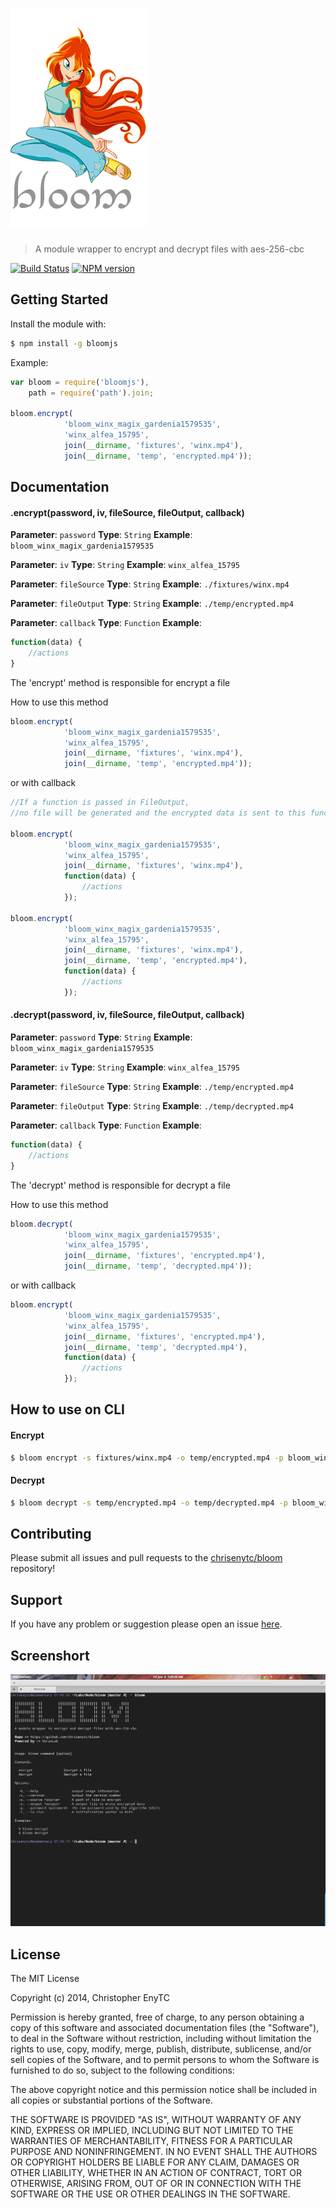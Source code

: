 # ![Bloom](https://raw.githubusercontent.com/chrisenytc/bloom/master/logo.png)

> A module wrapper to encrypt and decrypt files with aes-256-cbc

[![Build Status](https://secure.travis-ci.org/chrisenytc/bloom.png?branch=master)](http://travis-ci.org/chrisenytc/bloom) [![NPM version](https://badge-me.herokuapp.com/api/npm/bloomjs.png)](http://badges.enytc.com/for/npm/bloomjs)

## Getting Started
Install the module with: 

```bash
$ npm install -g bloomjs
```
Example:

```javascript
var bloom = require('bloomjs'),
    path = require('path').join;

bloom.encrypt(
            'bloom_winx_magix_gardenia1579535', 
            'winx_alfea_15795', 
            join(__dirname, 'fixtures', 'winx.mp4'),
            join(__dirname, 'temp', 'encrypted.mp4'));
```

## Documentation

#### .encrypt(password, iv, fileSource, fileOutput, callback)

**Parameter**: `password`
**Type**: `String`
**Example**: `bloom_winx_magix_gardenia1579535`

**Parameter**: `iv`
**Type**: `String`
**Example**: `winx_alfea_15795`

**Parameter**: `fileSource`
**Type**: `String`
**Example**: `./fixtures/winx.mp4`

**Parameter**: `fileOutput`
**Type**: `String`
**Example**: `./temp/encrypted.mp4`

**Parameter**: `callback`
**Type**: `Function`
**Example**: 
```javascript
function(data) {
    //actions
}
```

The 'encrypt' method is responsible for encrypt a file

How to use this method

```javascript
bloom.encrypt(
            'bloom_winx_magix_gardenia1579535', 
            'winx_alfea_15795', 
            join(__dirname, 'fixtures', 'winx.mp4'),
            join(__dirname, 'temp', 'encrypted.mp4'));
```

or with callback

```javascript
//If a function is passed in FileOutput, 
//no file will be generated and the encrypted data is sent to this function.

bloom.encrypt(
            'bloom_winx_magix_gardenia1579535', 
            'winx_alfea_15795', 
            join(__dirname, 'fixtures', 'winx.mp4'),
            function(data) {
                //actions
            });

bloom.encrypt(
            'bloom_winx_magix_gardenia1579535', 
            'winx_alfea_15795', 
            join(__dirname, 'fixtures', 'winx.mp4'),
            join(__dirname, 'temp', 'encrypted.mp4'), 
            function(data) {
                //actions
            });
```

#### .decrypt(password, iv, fileSource, fileOutput, callback)

**Parameter**: `password`
**Type**: `String`
**Example**: `bloom_winx_magix_gardenia1579535`

**Parameter**: `iv`
**Type**: `String`
**Example**: `winx_alfea_15795`

**Parameter**: `fileSource`
**Type**: `String`
**Example**: `./temp/encrypted.mp4`

**Parameter**: `fileOutput`
**Type**: `String`
**Example**: `./temp/decrypted.mp4`

**Parameter**: `callback`
**Type**: `Function`
**Example**: 
```javascript
function(data) {
    //actions
}
```

The 'decrypt' method is responsible for decrypt a file

How to use this method

```javascript
bloom.decrypt(
            'bloom_winx_magix_gardenia1579535', 
            'winx_alfea_15795', 
            join(__dirname, 'fixtures', 'encrypted.mp4'),
            join(__dirname, 'temp', 'decrypted.mp4'));
```

or with callback

```javascript
bloom.encrypt(
            'bloom_winx_magix_gardenia1579535', 
            'winx_alfea_15795', 
            join(__dirname, 'fixtures', 'encrypted.mp4'),
            join(__dirname, 'temp', 'decrypted.mp4'), 
            function(data) {
                //actions
            });
```

## How to use on CLI

#### Encrypt

```bash
$ bloom encrypt -s fixtures/winx.mp4 -o temp/encrypted.mp4 -p bloom_winx_magix_gardenia1579535 -i winx_alfea_15795
```

#### Decrypt

```bash
$ bloom decrypt -s temp/encrypted.mp4 -o temp/decrypted.mp4 -p bloom_winx_magix_gardenia1579535 -i winx_alfea_15795
```

## Contributing

Please submit all issues and pull requests to the [chrisenytc/bloom](http://github.com/chrisenytc/bloom) repository!

## Support
If you have any problem or suggestion please open an issue [here](https://github.com/chrisenytc/bloom/issues).

## Screenshort

![Screenshort](https://raw.githubusercontent.com/chrisenytc/bloom/master/screenshort.png)

## License 

The MIT License

Copyright (c) 2014, Christopher EnyTC

Permission is hereby granted, free of charge, to any person
obtaining a copy of this software and associated documentation
files (the "Software"), to deal in the Software without
restriction, including without limitation the rights to use,
copy, modify, merge, publish, distribute, sublicense, and/or sell
copies of the Software, and to permit persons to whom the
Software is furnished to do so, subject to the following
conditions:

The above copyright notice and this permission notice shall be
included in all copies or substantial portions of the Software.

THE SOFTWARE IS PROVIDED "AS IS", WITHOUT WARRANTY OF ANY KIND,
EXPRESS OR IMPLIED, INCLUDING BUT NOT LIMITED TO THE WARRANTIES
OF MERCHANTABILITY, FITNESS FOR A PARTICULAR PURPOSE AND
NONINFRINGEMENT. IN NO EVENT SHALL THE AUTHORS OR COPYRIGHT
HOLDERS BE LIABLE FOR ANY CLAIM, DAMAGES OR OTHER LIABILITY,
WHETHER IN AN ACTION OF CONTRACT, TORT OR OTHERWISE, ARISING
FROM, OUT OF OR IN CONNECTION WITH THE SOFTWARE OR THE USE OR
OTHER DEALINGS IN THE SOFTWARE.

